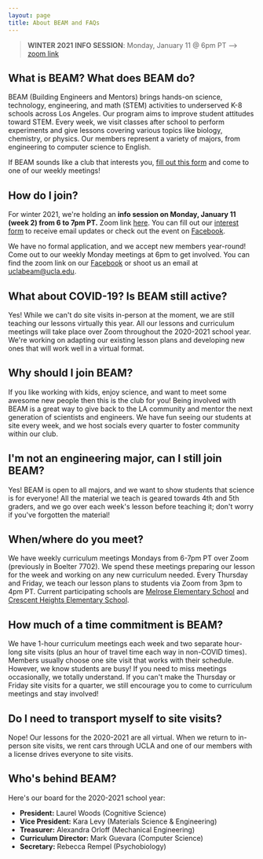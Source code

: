 ```yaml
---
layout: page
title: About BEAM and FAQs
---
```


> **WINTER 2021 INFO SESSION**: 
Monday, January 11 @ 6pm PT --> [zoom link](https://ucla.zoom.us/j/91395829842?pwd=UGxaMzJqYTYvSSt5cW5kSTc4aDFFdz09)

## What is BEAM? What does BEAM do?

BEAM (Building Engineers and Mentors) brings hands-on science, technology, engineering, and math (STEM) activities to underserved K-8 schools across Los Angeles. Our program aims to improve student attitudes toward STEM.  Every week, we visit classes after school to perform experiments and give lessons covering various topics like biology, chemistry, or physics. Our members represent a variety of majors, from engineering to computer science to English.

If BEAM sounds like a club that interests you, [fill out this form](https://forms.gle/TjkkNKZtcaP9qoHL7) and come to one of our weekly meetings!

## How do I join?

For winter 2021, we're holding an **info session on Monday, January 11 (week 2) from 6 to 7pm PT.** Zoom link [here](https://ucla.zoom.us/j/91395829842?pwd=UGxaMzJqYTYvSSt5cW5kSTc4aDFFdz09). You can fill out our [interest form](https://forms.gle/TjkkNKZtcaP9qoHL7) to receive email updates or check out the event on [Facebook](https://www.facebook.com/events/256134659506356/).

We have no formal application, and we accept new members year-round! Come out to our weekly Monday meetings at 6pm to get involved. You can find the zoom link on our [Facebook]({{site.facebook}}) or shoot us an email at [uclabeam@ucla.edu](mailto:uclabeam@ucla.edu).

## What about COVID-19? Is BEAM still active?

Yes! While we can't do site visits in-person at the moment, we are still teaching our lessons virtually this year. All our lessons and curriculum meetings will take place over Zoom throughout the 2020-2021 school year. We're working on adapting our existing lesson plans and developing new ones that will work well in a virtual format.

## Why should I join BEAM?

If you like working with kids, enjoy science, and want to meet some awesome new people then this is the club for you! Being involved with BEAM is a great way to give back to the LA community and mentor the next generation of scientists and engineers. We have fun seeing our students at site every week, and we host socials every quarter to foster community within our club.

## I'm not an engineering major, can I still join BEAM?

Yes! BEAM is open to all majors, and we want to show students that science is for everyone! All the material we teach is geared towards 4th and 5th graders, and we go over each week's lesson before teaching it; don't worry if you've forgotten the material!

## When/where do you meet?

We have weekly curriculum meetings Mondays from 6-7pm PT over Zoom (previously in Boelter 7702). We spend these meetings preparing our lesson for the week and working on any new curriculum needed. Every Thursday and Friday, we teach our lesson plans to students via Zoom from 3pm to 4pm PT. Current participating schools are [Melrose Elementary School](https://melrose-lausd-ca.schoolloop.com/) and [Crescent Heights Elementary School](https://crescentheightsmagnet-lausd-ca.schoolloop.com/).

## How much of a time commitment is BEAM?

We have 1-hour curriculum meetings each week and two separate hour-long site visits (plus an hour of travel time each way in non-COVID times). Members usually choose one site visit that works with their schedule. However, we know students are busy! If you need to miss meetings occasionally, we totally understand. If you can't make the Thursday or Friday site visits for a quarter, we still encourage you to come to curriculum meetings and stay involved!

## Do I need to transport myself to site visits?

Nope! Our lessons for the 2020-2021 are all virtual. When we return to in-person site visits, we rent cars through UCLA and one of our members with a license drives everyone to site visits.

## Who's behind BEAM?

Here's our board for the 2020-2021 school year:

* **President:** Laurel Woods (Cognitive Science)
* **Vice President:** Kara Levy (Materials Science & Engineering)
* **Treasurer:** Alexandra Orloff (Mechanical Engineering)
* **Curriculum Director:** Mark Guevara (Computer Science) 
* **Secretary:** Rebecca Rempel (Psychobiology)
